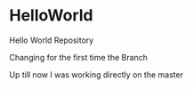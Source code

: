 # HelloWorld
Hello World Repository


Changing for the first time the Branch

Up till now I was working directly on the master
